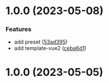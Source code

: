 # 1.0.0 (2023-05-08)


### Features

* add preset ([53ad395](https://github.com/fansOnly/vitamin-cli/commit/53ad3952e3f1a68c04bc468c30c5e55f5a4aa387))
* add template-vue2 ([ceba6d1](https://github.com/fansOnly/vitamin-cli/commit/ceba6d17b23d976335ad2fe88fd5d7ea1aa2cfa3))



# 1.0.0 (2023-05-05)



